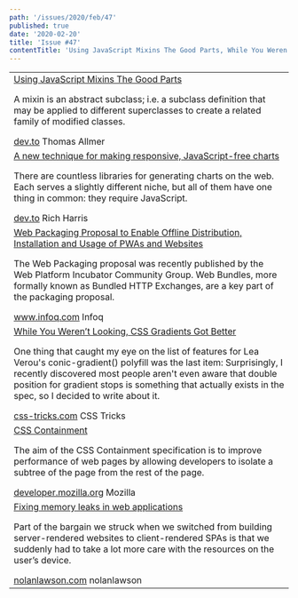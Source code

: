 ```yaml
---
path: '/issues/2020/feb/47'
published: true
date: '2020-02-20'
title: 'Issue #47'
contentTitle: 'Using JavaScript Mixins The Good Parts, While You Weren’t Looking, CSS Gradients Got Better, Web Packaging Proposal to Enable Offline Distribution, Installation and Usage of PWAs and Websites...'
---
```


<center>
	<table align="center" border="0" cellspacing="0" width="100%" height="100%" cellpadding="0">
    <tbody>
				<tr>
					<td>
            <div class="issue__content">
              <a href="https://dev.to/open-wc/using-javascript-mixins-the-good-parts-4l60" target="_blank" rel="noopener noreferrer">
                <span class="issue__content-title">Using JavaScript Mixins The Good Parts</span>
              </a>
							<p class="issue__content-desc">A mixin is an abstract subclass; i.e. a subclass definition that may be applied to different superclasses to create a related family of modified classes.</p>
							<div class="issue__content-info"><a href="https://dev.to/open-wc/using-javascript-mixins-the-good-parts-4l60" target="_blank" rel="noopener noreferrer">dev.to</a> <span>Thomas Allmer</span></div>
						</div>
					</td>
				</tr>
				<tr>
					<td>
            <div class="issue__content">
              <a href="https://dev.to/richharris/a-new-technique-for-making-responsive-javascript-free-charts-gmp" target="_blank" rel="noopener noreferrer">
                <span class="issue__content-title">A new technique for making responsive, JavaScript-free charts</span>
              </a>
							<p class="issue__content-desc">There are countless libraries for generating charts on the web. Each serves a slightly different niche, but all of them have one thing in common: they require JavaScript.</p>
							<div class="issue__content-info"><a href="https://dev.to/richharris/a-new-technique-for-making-responsive-javascript-free-charts-gmp" target="_blank" rel="noopener noreferrer">dev.to</a> <span>Rich Harris</span></div>
						</div>
					</td>
				</tr>
				<tr>
					<td>
            <div class="issue__content">
              <a href="https://www.infoq.com/news/2020/01/web-packaging-bundles-wicg/" target="_blank" rel="noopener noreferrer">
                <span class="issue__content-title">Web Packaging Proposal to Enable Offline Distribution, Installation and Usage of PWAs and Websites</span>
              </a>
							<p class="issue__content-desc">The Web Packaging proposal was recently published by the Web Platform Incubator Community Group. Web Bundles, more formally known as Bundled HTTP Exchanges, are a key part of the packaging proposal.</p>
							<div class="issue__content-info"><a href="https://www.infoq.com/news/2020/01/web-packaging-bundles-wicg/" target="_blank" rel="noopener noreferrer">www.infoq.com</a> <span>Infoq</span></div>
						</div>
					</td>
				</tr>
				<tr>
					<td>
            <div class="issue__content">
              <a href="https://css-tricks.com/while-you-werent-looking-css-gradients-got-better/" target="_blank" rel="noopener noreferrer">
                <span class="issue__content-title">While You Weren’t Looking, CSS Gradients Got Better</span>
              </a>
							<p class="issue__content-desc">One thing that caught my eye on the list of features for Lea Verou's conic-gradient() polyfill was the last item: Surprisingly, I recently discovered most people aren't even aware that double position for gradient stops is something that actually exists in the spec, so I decided to write about it.</p>

<div class="issue__content-info"><a href="https://css-tricks.com/while-you-werent-looking-css-gradients-got-better/" target="_blank" rel="noopener noreferrer">css-tricks.com</a> <span>CSS Tricks</span></div>
</div>
</td>
</tr>
<tr>
<td>
<div class="issue__content">
<a href="https://developer.mozilla.org/en-US/docs/Web/CSS/CSS_Containment" target="_blank" rel="noopener noreferrer">
<span class="issue__content-title">CSS Containment</span>
</a>
<p class="issue__content-desc">The aim of the CSS Containment specification is to improve performance of web pages by allowing developers to isolate a subtree of the page from the rest of the page. </p>
<div class="issue__content-info"><a href="https://developer.mozilla.org/en-US/docs/Web/CSS/CSS_Containment" target="_blank" rel="noopener noreferrer">developer.mozilla.org</a> <span>Mozilla</span></div>
</div>
</td>
</tr>
<tr>
<td>
<div class="issue__content">
<a href="https://nolanlawson.com/2020/02/19/fixing-memory-leaks-in-web-applications/" target="_blank" rel="noopener noreferrer">
<span class="issue__content-title">Fixing memory leaks in web applications</span>
</a>
<p class="issue__content-desc">Part of the bargain we struck when we switched from building server-rendered websites to client-rendered SPAs is that we suddenly had to take a lot more care with the resources on the user’s device.</p>
<div class="issue__content-info"><a href="https://nolanlawson.com/2020/02/19/fixing-memory-leaks-in-web-applications/" target="_blank" rel="noopener noreferrer">nolanlawson.com</a> <span>nolanlawson</span></div>
</div>
</td>
</tr></tbody>

  </table>
</center>
